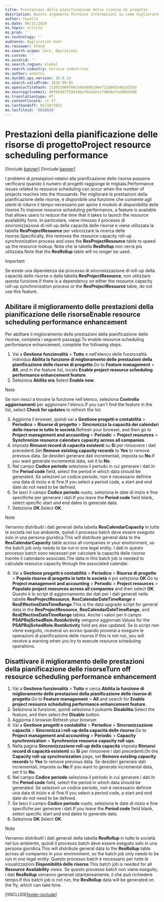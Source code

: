 ```yaml
---
title: Prestazioni della pianificazione delle risorse di progetto
description: Questo argomento fornisce informazioni su come migliorare le prestazioni della pianificazione delle risorse per un gran numero di progetti.
author: Yowelle
ms.date: 08/31/2020
ms.topic: article
ms.prod: ''
ms.technology: ''
audience: Application User
ms.reviewer: kfend
ms.search.scope: Core, Operations
ms.custom: ''
ms.assetid: ''
ms.search.region: Global
ms.search.industry: Service industries
ms.author: andchoi
ms.dyn365.ops.version: 10.0.14
ms.search.validFrom: 2020-09-01
ms.openlocfilehash: 113023909f88cb4dd498190ef21b6955482b25dd
ms.sourcegitcommit: 40f68387f594180af64a5e5c748b6efa188bd300
ms.translationtype: HT
ms.contentlocale: it-IT
ms.lasthandoff: 05/10/2021
ms.locfileid: "6010026"
---
```

# <a name="project-resource-scheduling-performance"></a><span data-ttu-id="894f9-103">Prestazioni della pianificazione delle risorse di progetto</span><span class="sxs-lookup"><span data-stu-id="894f9-103">Project resource scheduling performance</span></span>

[!include [banner](../includes/banner.md)]
[!include [banner](../includes/preview-banner.md)]


<span data-ttu-id="894f9-104">I problemi di prestazioni relativi alla pianificazione delle risorse possono verificarsi quando il numero di progetti raggiunge le migliaia.</span><span class="sxs-lookup"><span data-stu-id="894f9-104">Performance issues related to resource scheduling can occur when the number of projects reaches into the thousands.</span></span> <span data-ttu-id="894f9-105">Per migliorare le prestazioni della pianificazione delle risorse, è disponibile una funzione che consente agli utenti di ridurre il tempo necessario per aprire il modulo di disponibilità delle risorse.</span><span class="sxs-lookup"><span data-stu-id="894f9-105">To improve resource scheduling performance, a feature is available that allows users to reduce the time that it takes to launch the resource availability form.</span></span> <span data-ttu-id="894f9-106">In particolare, viene rimosso il processo di sincronizzazione di roll-up della capacità delle risorse e viene utilizzata la tabella **ResProjectResource** per velocizzare la ricerca delle risorse.</span><span class="sxs-lookup"><span data-stu-id="894f9-106">Specifically, this removes the resource capacity roll-up synchronization process and uses the **ResProjectResource** table to speed up the resource lookup.</span></span> <span data-ttu-id="894f9-107">Nota che la tabella **ResRollup** non verrà più utilizzata.</span><span class="sxs-lookup"><span data-stu-id="894f9-107">Note that the **ResRollup** table will no longer be used.</span></span>

> [!IMPORTANT]
> <span data-ttu-id="894f9-108">Se esiste una dipendenza dal processo di sincronizzazione di roll-up della capacità delle risorse o dalla tabella **ResProjectResource**, non utilizzare questa funzione.</span><span class="sxs-lookup"><span data-stu-id="894f9-108">If there is a dependency on either the resource capacity roll-up synchronization process or the **ResProjectResource** table, do not use this feature.</span></span>

## <a name="enable-resource-scheduling-performance-enhancement"></a><span data-ttu-id="894f9-109">Abilitare il miglioramento delle prestazioni della pianificazione delle risorse</span><span class="sxs-lookup"><span data-stu-id="894f9-109">Enable resource scheduling performance enhancement</span></span>
<span data-ttu-id="894f9-110">Per abilitare il miglioramento delle prestazioni della pianificazione delle risorse, completa i seguenti passaggi.</span><span class="sxs-lookup"><span data-stu-id="894f9-110">To enable resource scheduling performance enhancement, complete the following steps.</span></span>

1. <span data-ttu-id="894f9-111">Vai a **Gestione funzionalità** > **Tutto** e nell'elenco delle funzionalità individua **Abilita la funzione di miglioramento delle prestazioni della pianificazione delle risorse di progetto**.</span><span class="sxs-lookup"><span data-stu-id="894f9-111">Go to **Feature management** > **All**, and in the feature list, locate **Enable project resource scheduling performance enhancement feature**.</span></span>
2. <span data-ttu-id="894f9-112">Seleziona **Abilita ora**.</span><span class="sxs-lookup"><span data-stu-id="894f9-112">Select **Enable now**.</span></span>

> [!NOTE]
> <span data-ttu-id="894f9-113">Se non riesci a trovare la funzione nell'elenco, seleziona **Controlla aggiornamenti** per aggiornare l'elenco.</span><span class="sxs-lookup"><span data-stu-id="894f9-113">If you can't find the feature in the list, select **Check for updates** to refresh the list.</span></span>

3. <span data-ttu-id="894f9-114">Aggiorna il browser, quindi vai a **Gestione progetti e contabilità** > **Periodico** > **Risorse di progetto** > **Sincronizza la capacità dei calendari delle risorse in tutte le società**.</span><span class="sxs-lookup"><span data-stu-id="894f9-114">Refresh your browser, and then go to **Project management and accounting** > **Periodic** > **Project resources** > **Synchronize resource calendars capacity across all companies**.</span></span>
4. <span data-ttu-id="894f9-115">Imposta **Rimuovi record di capacità esistenti** su **Sì** per rimuovere i dati precedenti.</span><span class="sxs-lookup"><span data-stu-id="894f9-115">Set **Remove existing capacity records** to **Yes** to remove previous data.</span></span> <span data-ttu-id="894f9-116">Se desideri generare dati incrementali, imposta su **No**.</span><span class="sxs-lookup"><span data-stu-id="894f9-116">If you want generate incremental data, set it to **No**.</span></span>
5. <span data-ttu-id="894f9-117">Nel campo **Codice periodo** seleziona il periodo in cui generare i dati.</span><span class="sxs-lookup"><span data-stu-id="894f9-117">In the **Period code** field, select the period in which data should be generated.</span></span> <span data-ttu-id="894f9-118">Se selezioni un codice periodo, non è necessario definire una data di inizio e di fine.</span><span class="sxs-lookup"><span data-stu-id="894f9-118">If you select a period code, a start and end date do not need to be defined.</span></span>
6. <span data-ttu-id="894f9-119">Se lasci il campo **Codice periodo** vuoto, seleziona le date di inizio e fine specifiche per generare i dati.</span><span class="sxs-lookup"><span data-stu-id="894f9-119">If you leave the **Period code** field blank, select specific start and end dates to generate data.</span></span>
7. <span data-ttu-id="894f9-120">Seleziona **OK**.</span><span class="sxs-lookup"><span data-stu-id="894f9-120">Select **OK**.</span></span>

 > [!NOTE]
 > <span data-ttu-id="894f9-121">Verranno distribuiti i dati generali della tabella **ResCalendarCapacity** in tutte le società nel tuo ambiente, quindi il processo batch deve essere eseguito solo in una persona giuridica.</span><span class="sxs-lookup"><span data-stu-id="894f9-121">This will distribute general data to the **ResCalendarCapacity** table across all companies in your environment, so the batch job only needs to be run in one legal entity.</span></span> <span data-ttu-id="894f9-122">I dati in questo processo batch sono necessari per calcolare la capacità delle risorse tramite il calendario associato.</span><span class="sxs-lookup"><span data-stu-id="894f9-122">The data in this batch job is needed to calculate resource capacity through the associated calendar.</span></span>

8. <span data-ttu-id="894f9-123">Vai a **Gestione progetti e contabilità** > **Periodico** > **Risorse di progetto** > **Popola risorse di progetto in tutte le società** e poi seleziona **OK**.</span><span class="sxs-lookup"><span data-stu-id="894f9-123">Go to **Project management and accounting** > **Periodic** > **Project resources** > **Populate project resources across all companies** and then select **OK**.</span></span> <span data-ttu-id="894f9-124">Questo è lo script di aggiornamento dei dati per i dati generali nelle tabelle **ResProjectResource**, **ResCalendarDateTimeRange** e **ResEffectiveDateTimeRange**.</span><span class="sxs-lookup"><span data-stu-id="894f9-124">This is the data upgrade script for general data in the **ResProjectResource**, **ResCalendarDateTimeRange**, and **ResEffectiveDateTimeRange** tables.</span></span> <span data-ttu-id="894f9-125">Anche i valori per il campo **PSAPRojSchedRole.RootActivity** vengono aggiornati.</span><span class="sxs-lookup"><span data-stu-id="894f9-125">Values for the **PSAPRojSchedRole.RootActivity** field are also updated.</span></span> <span data-ttu-id="894f9-126">Se lo script non viene eseguito, riceverai un avviso quando proverai a eseguire le operazioni di pianificazione delle risorse.</span><span class="sxs-lookup"><span data-stu-id="894f9-126">If this is not run, you will receive a warning when you try to execute resource scheduling operations.</span></span>
 
## <a name="turn-off-resource-scheduling-performance-enhancement"></a><span data-ttu-id="894f9-127">Disattivare il miglioramento delle prestazioni della pianificazione delle risorse</span><span class="sxs-lookup"><span data-stu-id="894f9-127">Turn off resource scheduling performance enhancement</span></span>

1. <span data-ttu-id="894f9-128">Vai a **Gestione funzionalità** > **Tutto** e cerca **Abilita la funzione di miglioramento delle prestazioni della pianificazione delle risorse di progetto**.</span><span class="sxs-lookup"><span data-stu-id="894f9-128">Go to **Feature management** > **All**  and search for **Enable project resource scheduling performance enhancement feature**.</span></span>
2. <span data-ttu-id="894f9-129">Seleziona la funzione, quindi seleziona il pulsante **Disabilita**.</span><span class="sxs-lookup"><span data-stu-id="894f9-129">Select the feature, and then select the **Disable** button.</span></span>
3. <span data-ttu-id="894f9-130">Aggiorna il browser.</span><span class="sxs-lookup"><span data-stu-id="894f9-130">Refresh your browser.</span></span>
4. <span data-ttu-id="894f9-131">Vai a **Gestione progetti e contabilità** > **Periodico** > **Sincronizzazione capacità** > **Sincronizza i roll-up della capacità delle risorse**.</span><span class="sxs-lookup"><span data-stu-id="894f9-131">Go to **Project management and accounting** > **Periodic** > **Capacity synchronization** > **Synchronize resource capacity roll-ups**.</span></span>
5. <span data-ttu-id="894f9-132">Nella pagina **Sincronizzazione roll-up della capacità** imposta **Rimuovi record di capacità esistenti** su **Sì** per rimuovere i dati precedenti.</span><span class="sxs-lookup"><span data-stu-id="894f9-132">On the **Capacity roll-up synchronization** page, set **Remove existing capacity records** to **Yes** to remove previous data.</span></span> <span data-ttu-id="894f9-133">Se desideri generare dati incrementali, imposta su **No**.</span><span class="sxs-lookup"><span data-stu-id="894f9-133">If you want to generate incremental data, set it to **No**.</span></span>
6. <span data-ttu-id="894f9-134">Nel campo **Codice periodo** seleziona il periodo in cui generare i dati.</span><span class="sxs-lookup"><span data-stu-id="894f9-134">In the **Period code** field, select the period in which data should be generated.</span></span> <span data-ttu-id="894f9-135">Se selezioni un codice periodo, non è necessario definire una data di inizio e di fine.</span><span class="sxs-lookup"><span data-stu-id="894f9-135">If you select a period code, a start and end date do not need to be defined.</span></span>
7. <span data-ttu-id="894f9-136">Se lasci il campo **Codice periodo** vuoto, seleziona le date di inizio e fine specifiche per generare i dati.</span><span class="sxs-lookup"><span data-stu-id="894f9-136">If you leave the **Period code** field blank, select specific start and end dates to generate data.</span></span>
8. <span data-ttu-id="894f9-137">Seleziona **OK**.</span><span class="sxs-lookup"><span data-stu-id="894f9-137">Select **OK**.</span></span>

> [!NOTE]
> <span data-ttu-id="894f9-138">Verranno distribuiti i dati generali della tabella **ResRollup** in tutte le società nel tuo ambiente, quindi il processo batch deve essere eseguito solo in una persona giuridica.</span><span class="sxs-lookup"><span data-stu-id="894f9-138">This will distribute general data to the **ResRollup** table across all companies in your environment, so the batch job only needs to be run in one legal entity.</span></span> <span data-ttu-id="894f9-139">Questo processo batch è necessario per tutte le visualizzazioni **Disponibilità delle risorse**.</span><span class="sxs-lookup"><span data-stu-id="894f9-139">This batch job is needed for all **Resource Availability** views.</span></span> <span data-ttu-id="894f9-140">Se questo processo batch non viene eseguito, i dati **ResRollup** verranno generati istantaneamente, il che può richiedere tempo.</span><span class="sxs-lookup"><span data-stu-id="894f9-140">If this batch job is not run, the **ResRollup** data will be generated on the fly, which can take time.</span></span>


[!INCLUDE[footer-include](../includes/footer-banner.md)]